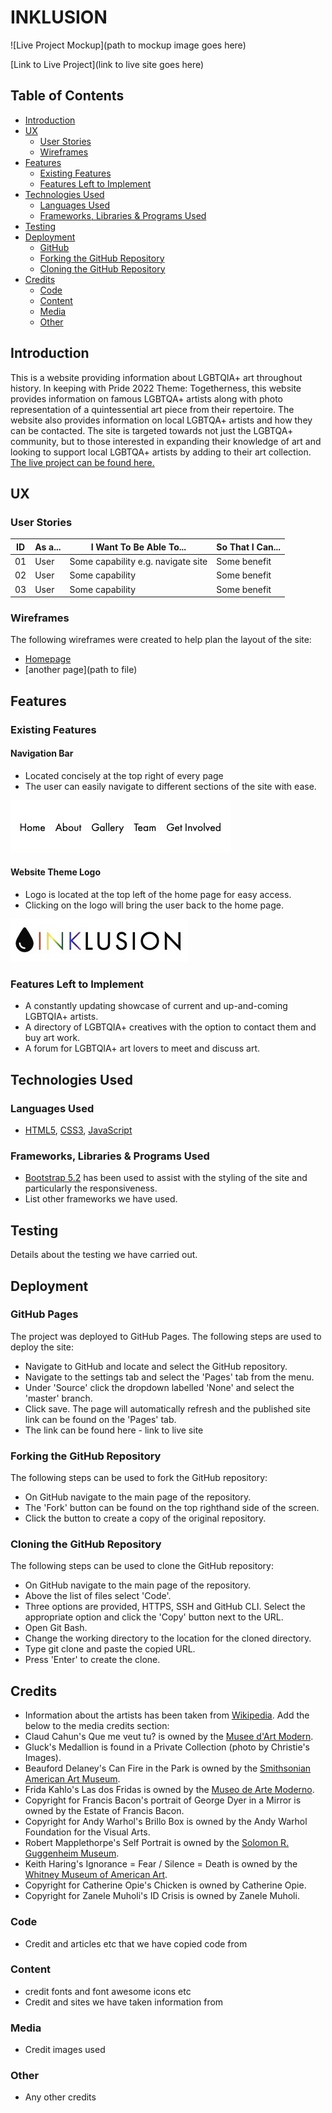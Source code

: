 # **INKLUSION**

![Live Project Mockup](path to mockup image goes here)

[Link to Live Project](link to live site goes here)

## Table of Contents
- [Introduction](#introduction)
- [UX](#ux)
  - [User Stories](#user-stories)
  - [Wireframes](#wireframes)
- [Features](#features)
  - [Existing Features](#existing-features)
  - [Features Left to Implement](#features-left-to-implement)
- [Technologies Used](#technologies-used)
  - [Languages Used](#languages-used)
  - [Frameworks, Libraries & Programs Used](#frameworks-libraries--programs-used)
- [Testing](#testing)
- [Deployment](#deployment)
  - [GitHub](#github-pages)
  - [Forking the GitHub Repository](#forking-the-github-repository)
  - [Cloning the GitHub Repository](#cloning-the-github-repository)
- [Credits](#credits)
  - [Code](#code)
  - [Content](#content)
  - [Media](#media)
  - [Other](#other)

## Introduction

This is a website providing information about LGBTQIA+ art throughout history. In keeping with Pride 2022 Theme: Togetherness, this website provides information on famous LGBTQA+ artists along with photo representation of a quintessential art piece from their repertoire. The website also provides information on local LGBTQA+ artists and how they can be contacted. The site is targeted towards not just the LGBTQA+ community, but to those interested in expanding their knowledge of art and looking to support local LGBTQA+ artists by adding to their art collection. 
[The live project can be found here.](https://alissatroiano.github.io/team-6/)
## UX

### User Stories

| ID | As a... | I Want To Be Able To... | So That I Can...|
| --- | --- | --- | --- |
| 01 | User | Some capability e.g. navigate site | Some benefit |
| 02 | User | Some capability | Some benefit |
| 03 | User | Some capability | Some benefit |

### Wireframes

The following wireframes were created to help plan the layout of the site:

* [Homepage](docs/wireframes/hackathon_wireframes.pdf)
* [another page](path to file)

## Features

### Existing Features

#### Navigation Bar

* Located concisely at the top right of every page 
* The user can easily navigate to different sections of the site with ease. 

![Navigation Bar](docs/screenshots/Nav-Home.jpeg)

#### Website Theme Logo

* Logo is located at the top left of the home page for easy access.
* Clicking on the logo will bring the user back to the home page. 

![Website Theme Logo](/docs/screenshots/Home-Logo.jpeg)

### Features Left to Implement

* A constantly updating showcase of current and up-and-coming LGBTQIA+ artists.
* A directory of LGBTQIA+ creatives with the option to contact them and buy art work.
* A forum for LGBTQIA+ art lovers to meet and discuss art.

## Technologies Used

### Languages Used
* [HTML5](https://en.wikipedia.org/wiki/HTML5), [CSS3](https://en.wikipedia.org/wiki/CSS), [JavaScript](https://en.wikipedia.org/wiki/JavaScript)

### Frameworks, Libraries & Programs Used

* [Bootstrap 5.2](https://getbootstrap.com/docs/5.2/getting-started/introduction/) has been used to assist with the styling of the site and particularly the responsiveness.
* List other frameworks we have used.

## Testing

Details about the testing we have carried out.

## Deployment

### GitHub Pages

The project was deployed to GitHub Pages. The following steps are used to deploy the site:
* Navigate to GitHub and locate and select the GitHub repository.
* Navigate to the settings tab and select the 'Pages' tab from the menu.
* Under 'Source' click the dropdown labelled 'None' and select the 'master' branch.
* Click save. The page will automatically refresh and the published site link can be found on the 'Pages' tab.
* The link can be found here - link to live site

### Forking the GitHub Repository

The following steps can be used to fork the GitHub repository:
* On GitHub navigate to the main page of the repository.
* The 'Fork' button can be found on the top righthand side of the screen.
* Click the button to create a copy of the original repository.

### Cloning the GitHub Repository

The following steps can be used to clone the GitHub repository:
* On GitHub navigate to the main page of the repository.
* Above the list of files select 'Code'.
* Three options are provided, HTTPS, SSH and GitHub CLI. Select the appropriate option and click the 'Copy' button next to the URL.
* Open Git Bash.
* Change the working directory to the location for the cloned directory.
* Type git clone and paste the copied URL.
* Press 'Enter' to create the clone.

## Credits

* Information about the artists has been taken from [Wikipedia](https://en.wikipedia.org/wiki/Main_Page).
Add the below to the media credits section:
* Claud Cahun's Que me veut tu? is owned by the [Musee d'Art Modern](https://www.mam.paris.fr/en).
* Gluck's Medallion is found in a Private Collection (photo by Christie's Images).
* Beauford Delaney's Can Fire in the Park is owned by the [Smithsonian American Art Museum](https://americanart.si.edu/).
* Frida Kahlo's Las dos Fridas is owned by the [Museo de Arte Moderno](https://mam.inba.gob.mx/).
* Copyright for Francis Bacon's portrait of George Dyer in a Mirror is owned by the Estate of Francis Bacon.
* Copyright for Andy Warhol's Brillo Box is owned by the Andy Warhol Foundation for the Visual Arts.
* Robert Mapplethorpe's Self Portrait is owned by the [Solomon R. Guggenheim Museum](https://www.guggenheim.org/).
* Keith Haring's Ignorance = Fear / Silence = Death is owned by the [Whitney Museum of American Art](https://whitney.org/).
* Copyright for Catherine Opie's Chicken is owned by Catherine Opie.
* Copyright for Zanele Muholi's ID Crisis is owned by Zanele Muholi.




### Code

* Credit and articles etc that we have copied code from

### Content
* credit fonts and font awesome icons etc
* Credit and sites we have taken information from

### Media
* Credit images used

### Other

* Any other credits